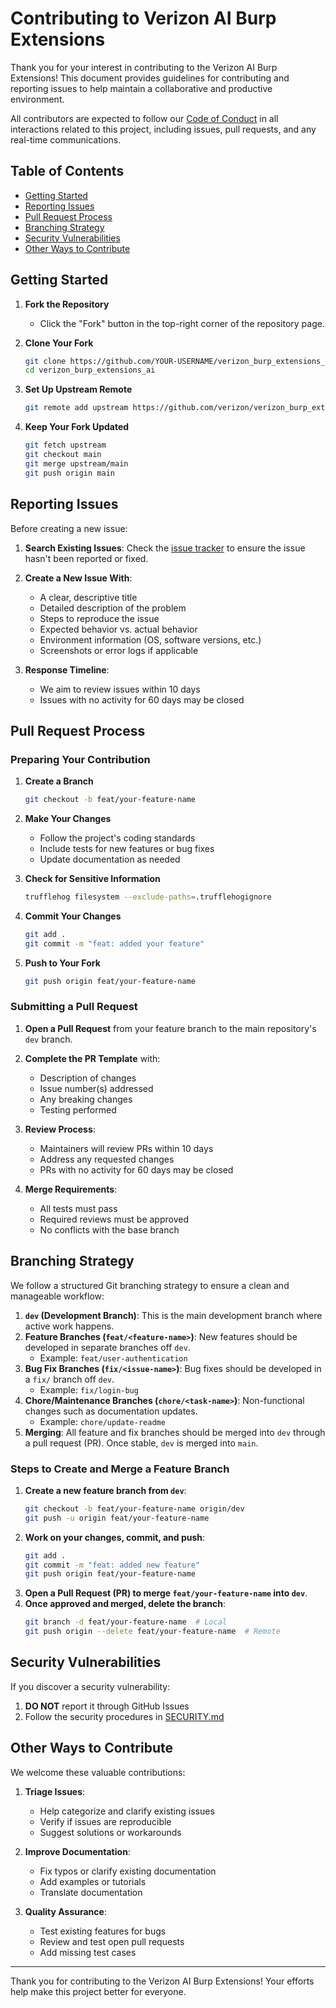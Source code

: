 # Contributing to Verizon AI Burp Extensions

Thank you for your interest in contributing to the Verizon AI Burp Extensions! This document provides guidelines for contributing and reporting issues to help maintain a collaborative and productive environment.

All contributors are expected to follow our [Code of Conduct](CODE_OF_CONDUCT.md) in all interactions related to this project, including issues, pull requests, and any real-time communications.

## Table of Contents

- [Getting Started](#getting-started)
- [Reporting Issues](#reporting-issues)
- [Pull Request Process](#pull-request-process)
- [Branching Strategy](#branching-strategy)
- [Security Vulnerabilities](#security-vulnerabilities)
- [Other Ways to Contribute](#other-ways-to-contribute)

## Getting Started

1. **Fork the Repository**
   - Click the "Fork" button in the top-right corner of the repository page.

2. **Clone Your Fork**
   ```bash
   git clone https://github.com/YOUR-USERNAME/verizon_burp_extensions_ai.git
   cd verizon_burp_extensions_ai
   ```

3. **Set Up Upstream Remote**
   ```bash
   git remote add upstream https://github.com/verizon/verizon_burp_extensions_ai.git
   ```

4. **Keep Your Fork Updated**
   ```bash
   git fetch upstream
   git checkout main
   git merge upstream/main
   git push origin main
   ```

## Reporting Issues

Before creating a new issue:

1. **Search Existing Issues**: Check the [issue tracker](https://github.com/verizon/verizon_burp_extensions_ai/issues) to ensure the issue hasn't been reported or fixed.

2. **Create a New Issue With**:
   - A clear, descriptive title
   - Detailed description of the problem
   - Steps to reproduce the issue
   - Expected behavior vs. actual behavior
   - Environment information (OS, software versions, etc.)
   - Screenshots or error logs if applicable

3. **Response Timeline**: 
   - We aim to review issues within 10 days
   - Issues with no activity for 60 days may be closed

## Pull Request Process

### Preparing Your Contribution

1. **Create a Branch**
   ```bash
   git checkout -b feat/your-feature-name
   ```

2. **Make Your Changes**
   - Follow the project's coding standards
   - Include tests for new features or bug fixes
   - Update documentation as needed

3. **Check for Sensitive Information**
   ```bash
   trufflehog filesystem --exclude-paths=.trufflehogignore
   ```

4. **Commit Your Changes**
   ```bash
   git add .
   git commit -m "feat: added your feature"
   ```

5. **Push to Your Fork**
   ```bash
   git push origin feat/your-feature-name
   ```

### Submitting a Pull Request

1. **Open a Pull Request** from your feature branch to the main repository's `dev` branch.

2. **Complete the PR Template** with:
   - Description of changes
   - Issue number(s) addressed
   - Any breaking changes
   - Testing performed

3. **Review Process**:
   - Maintainers will review PRs within 10 days
   - Address any requested changes
   - PRs with no activity for 60 days may be closed

4. **Merge Requirements**:
   - All tests must pass
   - Required reviews must be approved
   - No conflicts with the base branch

## Branching Strategy

We follow a structured Git branching strategy to ensure a clean and manageable workflow:

1. **`dev` (Development Branch)**: This is the main development branch where active work happens.
2. **Feature Branches (`feat/<feature-name>`)**: New features should be developed in separate branches off `dev`.
   - Example: `feat/user-authentication`
3. **Bug Fix Branches (`fix/<issue-name>`)**: Bug fixes should be developed in a `fix/` branch off `dev`.
   - Example: `fix/login-bug`
4. **Chore/Maintenance Branches (`chore/<task-name>`)**: Non-functional changes such as documentation updates.
   - Example: `chore/update-readme`
5. **Merging**: All feature and fix branches should be merged into `dev` through a pull request (PR). Once stable, `dev` is merged into `main`.

### Steps to Create and Merge a Feature Branch
1. **Create a new feature branch from `dev`**:
   ```sh
   git checkout -b feat/your-feature-name origin/dev
   git push -u origin feat/your-feature-name
   ```
2. **Work on your changes, commit, and push**:
   ```sh
   git add .
   git commit -m "feat: added new feature"
   git push origin feat/your-feature-name
   ```
3. **Open a Pull Request (PR) to merge `feat/your-feature-name` into `dev`**.
4. **Once approved and merged, delete the branch**:
   ```sh
   git branch -d feat/your-feature-name  # Local
   git push origin --delete feat/your-feature-name  # Remote
   ```

## Security Vulnerabilities

If you discover a security vulnerability:

1. **DO NOT** report it through GitHub Issues
2. Follow the security procedures in [SECURITY.md](SECURITY.md)

## Other Ways to Contribute

We welcome these valuable contributions:

1. **Triage Issues**:
   - Help categorize and clarify existing issues
   - Verify if issues are reproducible
   - Suggest solutions or workarounds

2. **Improve Documentation**:
   - Fix typos or clarify existing documentation
   - Add examples or tutorials
   - Translate documentation

3. **Quality Assurance**:
   - Test existing features for bugs
   - Review and test open pull requests
   - Add missing test cases

---

Thank you for contributing to the Verizon AI Burp Extensions! Your efforts help make this project better for everyone.
